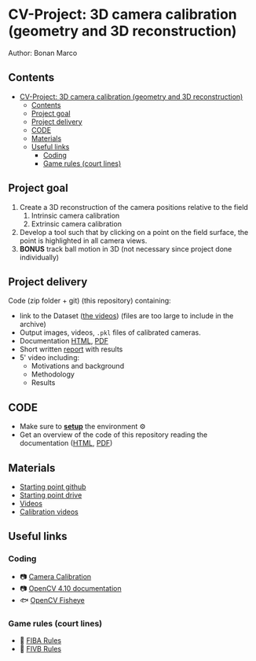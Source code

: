 # CV-Project: 3D camera calibration (geometry and 3D reconstruction)
Author:  Bonan Marco 
## Contents
- [CV-Project: 3D camera calibration (geometry and 3D reconstruction)](#cv-project-3d-camera-calibration-geometry-and-3d-reconstruction)
  - [Contents](#contents)
  - [Project goal](#project-goal)
  - [Project delivery](#project-delivery)
  - [CODE](#code)
  - [Materials](#materials)
  - [Useful links](#useful-links)
    - [Coding](#coding)
    - [Game rules (court lines)](#game-rules-court-lines)

## Project goal
1. Create a 3D reconstruction of the camera positions relative to the field
   1. Intrinsic camera calibration
   2. Extrinsic camera calibration
2. Develop a tool such that by clicking on a point on the field surface, the point is highlighted in all camera views.
3. **BONUS** track ball motion in 3D (not necessary since project done individually)


## Project delivery
Code (zip folder + git) (this repository) containing:
- link to the Dataset ([the videos](#materials)) (files are too large to include in the archive)
- Output images, videos, `.pkl` files of calibrated cameras.
- Documentation [HTML](doc/html/index.html), [PDF](doc/latex/cv-project-2024.pdf)
- Short written [report](CV-Project-Bonan.pdf) with results
- 5' video including:
  - Motivations and background
  - Methodology
  - Results

## CODE
- Make sure to **[setup](Setting_up.md)** the environment  :gear: 
- Get an overview of the code of this repository reading the documentation ([HTML](doc/html/index.html), [PDF](doc/latex/cv-project-2024.pdf))

## Materials
- [Starting point github](https://github.com/Elia-Tomaselli/CV-CameraCalibration)
- [Starting point drive](https://drive.google.com/drive/folders/1P6Bs7bx_CGXWCbx_5wyAnqc8fPY2SGxO?usp=sharing)
- [Videos](https://drive.google.com/drive/folders/11RhLrWwb_tH9uLBCGraR55N0_Lnnaww-?usp=sharing)
- [Calibration videos](https://drive.google.com/drive/folders/15_CCC2mGQZmn3WqdCiWEGJuTSz584Ch0?usp=sharing)


## Useful links

### Coding
- :camera:  [Camera Calibration](https://docs.opencv.org/4.x/dc/dbb/tutorial_py_calibration.html)
- :camera:  [OpenCV 4.10 documentation ](https://docs.opencv.org/4.10.0/)
- :fish:  [OpenCV Fisheye](https://docs.opencv.org/4.10.0/db/d58/group__calib3d__fisheye.html)
### Game rules (court lines)  
- :basketball:  [FIBA Rules](https://www.fiba.basketball/documents/official-basketball-rules/current.pdf)
- :volleyball:  [FIVB Rules](https://www.fivb.com/wp-content/uploads/2024/03/FIVB-Volleyball_Rules_2021_2024_pe.pdf)

